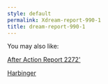 ```yaml
---
style: default
permalink: Xdream-report-990-1
title: dream-report-990-1
---
```

You may also like:

[After Action Report 2272'](http://scp-wiki.net/after-action-2272)

[Harbinger](http://scp-wiki.net/harbinger)

